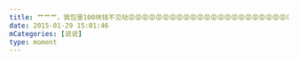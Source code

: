 ```yaml
---
title: 艹艹艹，我包里100块钱不见哒😡😡😡😡😡😡😡😡😡😡😡😡😡😡😡😡😡😡😡😡😡😡😡😡😡😡😡😡😡😡😡
date: 2015-01-29 15:01:46
mCategories: [说说]
type: moment
---
```


